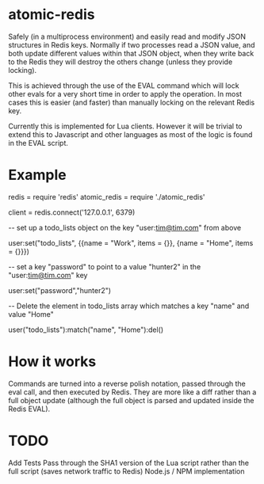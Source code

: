 atomic-redis
============

Safely (in a multiprocess environment) and easily read and modify JSON structures in Redis keys. Normally if two processes read a JSON value, and both update different values within that JSON object, when they write back to the Redis they will destroy the others change (unless they provide locking).

This is achieved through the use of the EVAL command which will lock other evals for a very short time in order to apply the operation. In most cases this is easier (and faster) than manually locking on the relevant Redis key.

Currently this is implemented for Lua clients. However it will be trivial to extend this to Javascript and other languages as most of the logic is found in the EVAL script.

Example
=======

redis = require 'redis'
atomic_redis = require './atomic_redis'

client = redis.connect('127.0.0.1', 6379)

-- set up a todo_lists object on the key "user:tim@tim.com" from above

user:set("todo_lists", {{name = "Work", items = {}}, {name = "Home", items = {}}})

-- set a key "password" to point to a value "hunter2" in the "user:tim@tim.com" key

user:set("password","hunter2")

-- Delete the element in todo_lists array which matches a key "name" and value "Home"

user("todo_lists"):match("name", "Home"):del()

How it works
============

Commands are turned into a reverse polish notation, passed through the eval call, and then executed by Redis. They are more like a diff rather than a full object update (although the full object is parsed and updated inside the Redis EVAL).

TODO
====

Add Tests
Pass through the SHA1 version of the Lua script rather than the full script (saves network traffic to Redis)
Node.js / NPM implementation
